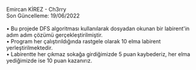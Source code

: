 Emircan KİREZ - Ch3rry <br />
Son Güncelleme: 19/06/2022 <br /> <br />
• Bu projede DFS algoritması kullanılarak dosyadan okunan bir labirent'in adım adım çözümü gerçekleştirilmiştir. <br />
• Program her çalıştırıldığında rastgele olarak 10 elma labirent yerleştirilmektedir. <br />
• Labirentte her çıkmaz sokağa girdiğimizde 5 puan kaybederiz, her elma yediğimizde ise 10 puan kazanırız. <br />
